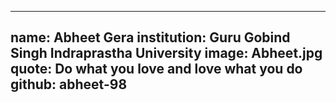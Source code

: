 ---
name: Abheet Gera
institution: Guru Gobind Singh Indraprastha University
image: Abheet.jpg
quote: Do what you love and love what you do
github: abheet-98
------
